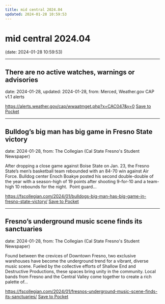 ```yaml
---
title: mid central 2024.04
updated: 2024-01-28 10:59:53
---
```


# mid central 2024.04

(date: 2024-01-28 10:59:53)

---

## There are no active watches, warnings or advisories

date: 2024-01-28, updated: 2024-01-28, from: Merced, Weather.gov CAP v1.1 alerts



<span class="feed-item-link">
<a href="https://alerts.weather.gov/cap/wwaatmget.php?x=CAC047&y=0">https://alerts.weather.gov/cap/wwaatmget.php?x=CAC047&y=0</a> <a href="https://getpocket.com/save" class="pocket-btn" data-lang="en" data-save-url="https://alerts.weather.gov/cap/wwaatmget.php?x=CAC047&y=0">Save to Pocket</a>
</span>

---

## Bulldog’s big man has big game in Fresno State victory

date: 2024-01-28, from: The Collegian (Cal State Fresno's Student Newspaper)

After dropping a close game against Boise State on Jan. 23, the Fresno State’s men’s basketball team rebounded with an 84-70 win against Air Force. Bulldog center Enoch Boakye posted his second double-double of the year with a season-high of 19 points after shooting 9-for-10 and a team-high 10 rebounds for the night.  Point guard...

<span class="feed-item-link">
<a href="https://fscollegian.com/2024/01/bulldogs-big-man-has-big-game-in-fresno-state-victory/">https://fscollegian.com/2024/01/bulldogs-big-man-has-big-game-in-fresno-state-victory/</a> <a href="https://getpocket.com/save" class="pocket-btn" data-lang="en" data-save-url="https://fscollegian.com/2024/01/bulldogs-big-man-has-big-game-in-fresno-state-victory/">Save to Pocket</a>
</span>

---

## Fresno’s underground music scene finds its sanctuaries

date: 2024-01-28, from: The Collegian (Cal State Fresno's Student Newspaper)

Found between the crevices of Downtown Fresno, two exclusive warehouses have become the underground trend for a vibrant, diverse music scene. Fueled by the collective efforts of Shallow End and Destructive Productions, these spaces bring unity in the community. Local bands from Fresno and the Central Valley come together to create a rich palette of...

<span class="feed-item-link">
<a href="https://fscollegian.com/2024/01/fresnos-underground-music-scene-finds-its-sanctuaries/">https://fscollegian.com/2024/01/fresnos-underground-music-scene-finds-its-sanctuaries/</a> <a href="https://getpocket.com/save" class="pocket-btn" data-lang="en" data-save-url="https://fscollegian.com/2024/01/fresnos-underground-music-scene-finds-its-sanctuaries/">Save to Pocket</a>
</span>



<script type="text/javascript">!function(d,i){if(!d.getElementById(i)){var j=d.createElement("script");j.id=i;j.src="https://widgets.getpocket.com/v1/j/btn.js?v=1";var w=d.getElementById(i);d.body.appendChild(j);}}(document,"pocket-btn-js");</script>

